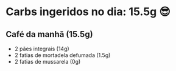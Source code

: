 # Carbs ingeridos no dia: 15.5g 😎

## Café da manhã (15.5g)

- 2 pães integrais (14g)
- 2 fatias de mortadela defumada (1.5g)
- 2 fatias de mussarela (0g)
  
